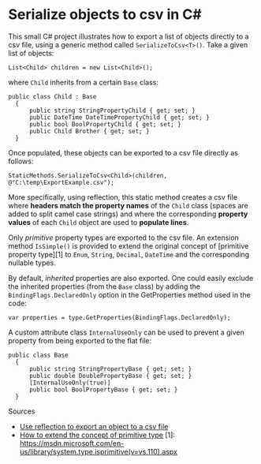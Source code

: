 # Serialize objects to csv in C# #
This small C# project illustrates how to export a list of objects directly to a csv file, using a generic method called `SerializeToCsv<T>()`. 
Take a given list of objects:
```
List<Child> children = new List<Child>();
```
where `Child` inherits from a certain `Base` class: 
```
public class Child : Base    
  {        
      public string StringPropertyChild { get; set; }        
      public DateTime DateTimePropertyChild { get; set; }        
      public bool BoolPropertyChild { get; set; }        
      public Child Brother { get; set; }    
  }
```
Once populated, these objects can be exported to a csv file directly as follows:
```
StaticMethods.SerializeToCsv<Child>(children, @"C:\temp\ExportExample.csv");
```
More specifically, using reflection, this static method creates a csv file where **headers match the property names** of the `Child` class (spaces are added to split camel case strings) and where the corresponding **property values** of each `Child` object are used to **populate lines**.  

Only *primitive* property types are exported to the csv file. An extension method `IsSimple()` is provided to extend the original concept of [primitive property type][1] to `Enum`, `String`, `Decimal`, `DateTime` and the corresponding nullable types. 

By default, *inherited* properties are also exported. One could easily exclude the inherited properties (from the `Base` class) by adding the `BindingFlags.DeclaredOnly` option in the GetProperties method used in the code:
```
var properties = type.GetProperties(BindingFlags.DeclaredOnly);
```
A custom attribute class `InternalUseOnly` can be used to prevent a given property from being exported to the flat file:
``` 
public class Base
  {        
      public string StringPropertyBase { get; set; }        
      public double DoublePropertyBase { get; set; }        
      [InternalUseOnly(true)]        
      public bool BoolPropertyBase { get; set; }   
  }
```
Sources
* [Use reflection to export an object to a csv file](https://stackoverflow.com/questions/2306667/how-can-i-convert-a-list-of-objects-to-csv)
* [How to extend the concept of primitive type](https://stackoverflow.com/questions/863881/how-do-i-tell-if-a-type-is-a-simple-type-i-e-holds-a-single-value) 
[1]: https://msdn.microsoft.com/en-us/library/system.type.isprimitive(v=vs.110).aspx
